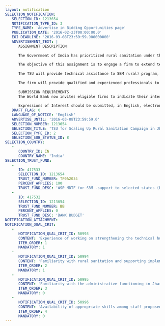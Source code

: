```yaml
---
layout: notification
SELECTION_NOTIFICATION: 
   SELECTION_ID: 1213654
   NOTIFICATION_TYPE_ID: 3
   TYPE_NAME: 'Advertise in Bidding Opportunities page'
   PUBLICATION_DATE: '2016-02-23T00:00:00.0'
   EOI_DEADLINE: '2016-03-08T23:59:59.900000000'
   ADVERTISEMENT_TEXT: |
      ASSIGNMENT DESCRIPTION
      
      The Government of India has prioritized rural sanitation under the recently launched Swachh Bharat Abhiyan (SBM) Clean India Campaign with a prime objective of making India Open Defecation Free (ODF) by 2019. To support achievement of SBM (rural) targets, the World Bank will provide a USD 1.5 billion loan to the Government of India. In addition, a programmatic Technical Assistance (TA) has been initiated, to strengthen SBM-G program delivery institutions at the national level, and in select states in planning, implementing and monitoring of the program for achieving reduction of open defecation, sustaining open defecation free -status of villages and increasing villages with solid and liquid management. 
      
      The objective of this assignment is to engage a firm to extend technical support to Jharkhand state in scaling up rural sanitation for a period of two years, with a provision to extend services if required.
      
      The TSU will provide technical assistance to SBM rural) program, including strengthening institutional capacity in areas like knowledge management, behavioral change communication , action learning, solid and liquid waste management options, program delivery, monitoring and verification systems and any other areas of demand as expressed by the state. It will work closely with the nodal department of SBM in the state, coordinate with district level functionaries and other stakeholders in the state and build and maintain strong partnerships with existing World Bank projects and other development partners that work at scale. 
      
      The firm will provide qualified and experienced professionals to be part of the TSU. It is estimated that a minimum of four state level consultants and 4 district level consultants be engaged. The assignment is proposed as time and material contract. Attendance/time spent by consultants will be monitored for making payments. Some of the consultants are required to work full time from the office of the government, while others would report to the SBM team of the World Bank Group, depending on the requirements of the position.
      
      SUBMISSION REQUIREMENTS
      The World Bank now invites eligible firms to indicate their interest in providing the services. Interested firms must provide information indicating that they are qualified to perform the services. Submitting the EOI format in the econsult system against the qualification criteria is necessary for evaluation. The firm may submit a write up of maximum four pages. 
      
      Expressions of Interest should be submitted, in English, electronically through World Bank Group eTendering (https://wbgeconsult2.worldbank.org/wbgec/index.html
   DRAFT_FLAG: 0
   LANGUAGE_OF_NOTICE: 'English'
   ADVERTISE_UNTIL: '2016-03-08T23:59:59.0'
   SELECTION_NUMBER: 1213654
   SELECTION_TITLE: 'TSU for Scaling Up Rural Sanitation Campaign in Jharkhand under SBM'
   SELECTION_TYPE_ID: 2
   SELECTION_SUB_STATUS_ID: 8
SELECTION_COUNTRY: 
   - 
      COUNTRY_ID: IN
      COUNTRY_NAME: 'India'
SELECTION_TRUST_FUND: 
   - 
      ID: 417533
      SELECTION_ID: 1213654
      TRUST_FUND_NUMBER: TF0A2034
      PERCENT_APPLIES: 100
      TRUST_FUND_DESC: 'WSP MDTF for SBM -support to selected states (P158645)'
   - 
      ID: 417532
      SELECTION_ID: 1213654
      TRUST_FUND_NUMBER: BB
      PERCENT_APPLIES: 0
      TRUST_FUND_DESC: 'BANK BUDGET'
NOTIFICATION_ATTACHMENT: 
NOTIFICATION_QUAL_CRIT: 
   - 
      NOTIFICATION_QUAL_CRIT_ID: 50993
      CONTENT: 'Experience of working on strengthening the technical human resource capacity for rural development programs'
      ITEM_ORDER: 1
      MANDATORY: 1
   - 
      NOTIFICATION_QUAL_CRIT_ID: 50994
      CONTENT: 'Familiarity with rural sanitation and supporting implementation and monitoring of government programs'
      ITEM_ORDER: 2
      MANDATORY: 1
   - 
      NOTIFICATION_QUAL_CRIT_ID: 50995
      CONTENT: 'Familiarity with the administrative functioning in Jharkahnd. Familiarity with SBM is a distinct advantage'
      ITEM_ORDER: 3
      MANDATORY: 0
   - 
      NOTIFICATION_QUAL_CRIT_ID: 50996
      CONTENT: 'Availability of appropriate skills among staff proposed for the assignment or ability to mobilise human resource'
      ITEM_ORDER: 4
      MANDATORY: 0
---
```

